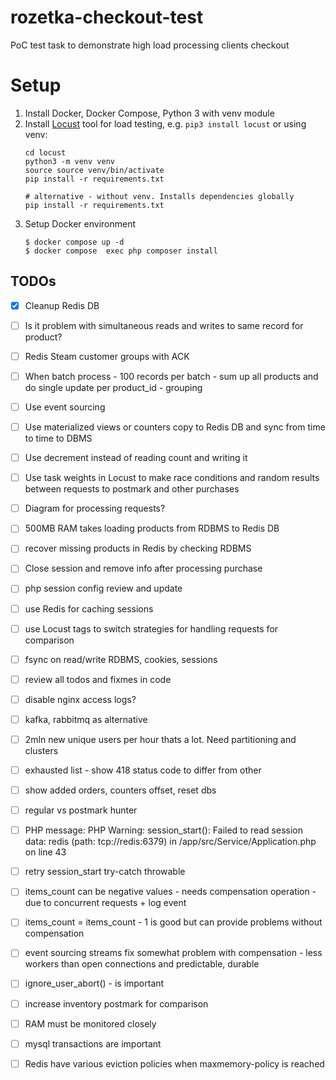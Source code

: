 # rozetka-checkout-test
PoC test task to demonstrate high load processing clients checkout

# Setup
1. Install Docker, Docker Compose, Python 3 with venv module
2. Install [Locust](https://github.com/locustio/locust) tool for load testing, e.g. `pip3 install locust` 
   or using venv:
   ```shell
   cd locust
   python3 -m venv venv
   source source venv/bin/activate
   pip install -r requirements.txt
   
   # alternative - without venv. Installs dependencies globally
   pip install -r requirements.txt
   ```
3. Setup Docker environment
   ```shell
   $ docker compose up -d
   $ docker compose  exec php composer install 
   ```


## TODOs
- [X] Cleanup Redis DB
- [ ] Is it problem with simultaneous reads and writes to same record for product?
- [ ] Redis Steam customer groups with ACK
- [ ] When batch process - 100 records per batch - sum up all products and do single update per product_id - grouping
- [ ] Use event sourcing
- [ ] Use materialized views or counters copy to Redis DB and sync from time to time to DBMS
- [ ] Use decrement instead of reading count and writing it
- [ ] Use task weights in Locust to make race conditions and random results between requests to postmark and other purchases
- [ ] Diagram for processing requests?
- [ ] 500MB RAM takes loading products from RDBMS to Redis DB
- [ ] recover missing products in Redis by checking RDBMS
- [ ] Close session and remove info after processing purchase
- [ ] php session config review and update
- [ ] use Redis for caching sessions
- [ ] use Locust tags to switch strategies for handling requests for comparison
- [ ] fsync on read/write RDBMS, cookies, sessions
- [ ] review all todos and fixmes in code
- [ ] disable nginx access logs?
- [ ] kafka, rabbitmq as alternative
- [ ] 2mln new unique users per hour thats a lot. Need partitioning and clusters
- [ ] exhausted list - show 418 status code to differ from other
- [ ] show added orders, counters offset, reset dbs
- [ ] regular vs postmark hunter
- [ ] PHP message: PHP Warning:  session_start(): Failed to read session data: redis (path: tcp://redis:6379) in /app/src/Service/Application.php on line 43
- [ ] retry session_start try-catch throwable
- [ ] items_count can be negative values - needs compensation operation - due to concurrent requests + log event
- [ ] items_count = items_count - 1 is good but can provide problems without compensation
- [ ] event sourcing streams fix somewhat problem with compensation - less workers than open connections and predictable, durable
- [ ] ignore_user_abort() - is important
- [ ] increase inventory postmark for comparison
- [ ] RAM must be monitored closely
- [ ] mysql transactions are important
- [ ] Redis have various eviction policies when maxmemory-policy is reached

